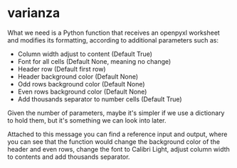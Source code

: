 # varianza

What we need is a Python function that receives an openpyxl worksheet and modifies its formatting, according to additional parameters such as:

* Column width adjust to content (Default True)
* Font for all cells (Default None, meaning no change)
* Header row (Default first row)
* Header background color (Default None)
* Odd rows background color (Default None)
* Even rows background color (Default None)
* Add thousands separator to number cells (Default True)

Given the number of parameters, maybe it's simpler if we use a dictionary to hold them, but it's something we can look into later.

Attached to this message you can find a reference input and output, where you can see that the function would change the background color of the header and even rows, change the font to Calibri Light, adjust column width to contents and add thousands separator.
